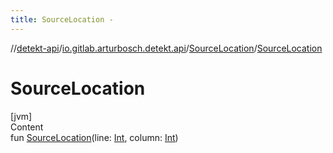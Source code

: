 ```yaml
---
title: SourceLocation -
---
```

//[detekt-api](../../index.md)/[io.gitlab.arturbosch.detekt.api](../index.md)/[SourceLocation](index.md)/[SourceLocation](-source-location.md)



# SourceLocation  
[jvm]  
Content  
fun [SourceLocation](-source-location.md)(line: [Int](https://kotlinlang.org/api/latest/jvm/stdlib/kotlin/-int/index.html), column: [Int](https://kotlinlang.org/api/latest/jvm/stdlib/kotlin/-int/index.html))  



